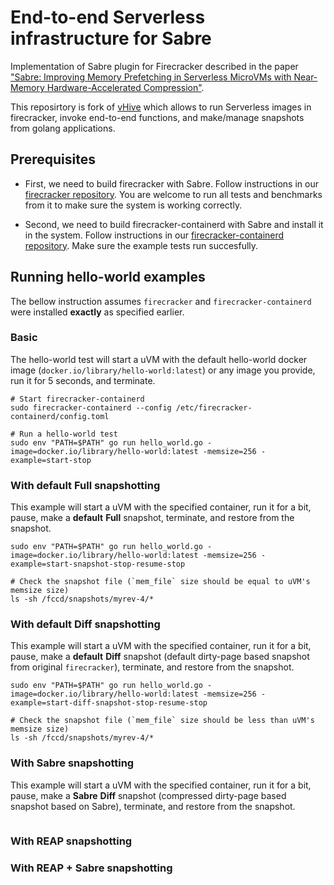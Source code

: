# End-to-end Serverless infrastructure for Sabre

Implementation of Sabre plugin for Firecracker described in the paper ["Sabre: Improving Memory Prefetching in Serverless MicroVMs with Near-Memory Hardware-Accelerated Compression"]().

This reposirtory is fork of [vHive](https://github.com/vhive-serverless/vHive) which allows to run Serverless images in firecracker, invoke end-to-end functions, and make/manage snapshots from golang applications.


## Prerequisites

* First, we need to build firecracker with Sabre. Follow instructions in our [firecracker repository](https://github.com/barabanshek/firecracker/tree/sabre/sabre). You are welcome to run all tests and benchmarks from it to make sure the system is working correctly.

* Second, we need to build firecracker-containerd with Sabre and install it in the system. Follow instructions in our [firecracker-containerd repository](https://github.com/barabanshek/firecracker-containerd/tree/sabre/sabre). Make sure the example tests run succesfully.


## Running hello-world examples

The bellow instruction assumes `firecracker` and `firecracker-containerd` were installed **exactly** as specified earlier.

### Basic

The hello-world test will start a uVM with the default hello-world docker image (`docker.io/library/hello-world:latest`) or any image you provide, run it for 5 seconds, and terminate.

```
# Start firecracker-containerd
sudo firecracker-containerd --config /etc/firecracker-containerd/config.toml

# Run a hello-world test
sudo env "PATH=$PATH" go run hello_world.go -image=docker.io/library/hello-world:latest -memsize=256 -example=start-stop
```

### With default Full snapshotting

This example will start a uVM with the specified container, run it for a bit, pause, make a **default** **Full** snapshot, terminate, and restore from the snapshot.

```
sudo env "PATH=$PATH" go run hello_world.go -image=docker.io/library/hello-world:latest -memsize=256 -example=start-snapshot-stop-resume-stop

# Check the snapshot file (`mem_file` size should be equal to uVM's memsize size)
ls -sh /fccd/snapshots/myrev-4/*
```

### With default Diff snapshotting

This example will start a uVM with the specified container, run it for a bit, pause, make a **default** **Diff** snapshot (default dirty-page based snapshot from original `firecracker`), terminate, and restore from the snapshot.

```
sudo env "PATH=$PATH" go run hello_world.go -image=docker.io/library/hello-world:latest -memsize=256 -example=start-diff-snapshot-stop-resume-stop

# Check the snapshot file (`mem_file` size should be less than uVM's memsize size)
ls -sh /fccd/snapshots/myrev-4/*
```

### With Sabre snapshotting

This example will start a uVM with the specified container, run it for a bit, pause, make a **Sabre** **Diff** snapshot (compressed dirty-page based snapshot based on Sabre), terminate, and restore from the snapshot.

```
```

### With REAP snapshotting

### With REAP + Sabre snapshotting
